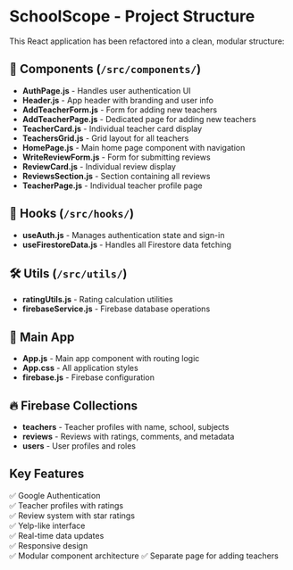 # SchoolScope - Project Structure

This React application has been refactored into a clean, modular structure:

## 📁 Components (`/src/components/`)
- **AuthPage.js** - Handles user authentication UI
- **Header.js** - App header with branding and user info
- **AddTeacherForm.js** - Form for adding new teachers
- **AddTeacherPage.js** - Dedicated page for adding new teachers
- **TeacherCard.js** - Individual teacher card display
- **TeachersGrid.js** - Grid layout for all teachers 
- **HomePage.js** - Main home page component with navigation
- **WriteReviewForm.js** - Form for submitting reviews
- **ReviewCard.js** - Individual review display
- **ReviewsSection.js** - Section containing all reviews
- **TeacherPage.js** - Individual teacher profile page

## 🎣 Hooks (`/src/hooks/`)
- **useAuth.js** - Manages authentication state and sign-in
- **useFirestoreData.js** - Handles all Firestore data fetching

## 🛠 Utils (`/src/utils/`)
- **ratingUtils.js** - Rating calculation utilities
- **firebaseService.js** - Firebase database operations

## 📱 Main App
- **App.js** - Main app component with routing logic
- **App.css** - All application styles
- **firebase.js** - Firebase configuration

## 🔥 Firebase Collections
- **teachers** - Teacher profiles with name, school, subjects
- **reviews** - Reviews with ratings, comments, and metadata
- **users** - User profiles and roles

## Key Features
✅ Google Authentication  
✅ Teacher profiles with ratings  
✅ Review system with star ratings  
✅ Yelp-like interface  
✅ Real-time data updates  
✅ Responsive design  
✅ Modular component architecture
✅ Separate page for adding teachers

